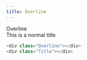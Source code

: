 ```yaml
---
title: Overline
---
```


<div example>
    <div class="Overline">Overline</div>
    <div class="Title">This is a normal title</div>
</div>

```php
<div class="Overline"></div>
<div class="Title"></div>
```
